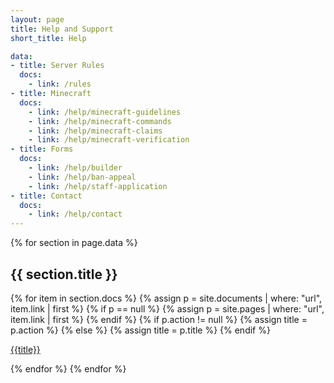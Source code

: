```yaml
---
layout: page
title: Help and Support
short_title: Help

data:
- title: Server Rules
  docs:
    - link: /rules
- title: Minecraft
  docs:
    - link: /help/minecraft-guidelines
    - link: /help/minecraft-commands
    - link: /help/minecraft-claims
    - link: /help/minecraft-verification
- title: Forms
  docs:
    - link: /help/builder
    - link: /help/ban-appeal
    - link: /help/staff-application
- title: Contact
  docs:
    - link: /help/contact
---
```


{% for section in page.data %}
## {{ section.title }}

{% for item in section.docs %}
{% assign p = site.documents | where: "url", item.link | first %}
{% if p == null %}
{% assign p = site.pages | where: "url", item.link | first %}
{% endif %}
{% if p.action != null %}
{% assign title = p.action %}
{% else %}
{% assign title = p.title %}
{% endif %}

<a href="{{p.url}}" class="action">{{title}}</a>

{% endfor %}
{% endfor %}
